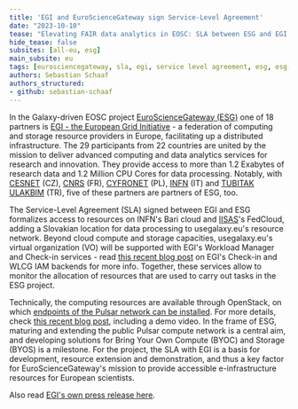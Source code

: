 ```yaml
---
title: 'EGI and EuroScienceGateway sign Service-Level Agreement'
date: "2023-10-10"
tease: "Elevating FAIR data analytics in EOSC: SLA between ESG and EGI; IISAS to bring in additional resources"
hide_tease: false
subsites: [all-eu, esg]
main_subsite: eu
tags: [eurosciencegateway, sla, egi, service level agreement, esg, esg-wp1, esg-wp4]
authors: Sebastian Schaaf
authors_structured:
- github: sebastian-schaaf
---
```


In the Galaxy-driven EOSC project [EuroScienceGateway (ESG)](https://www.eurosciencegateway.org) one of 18 partners is [EGI - the European Grid Initiative](https://www.egi.eu/about/) - a federation of computing and storage resource providers in Europe, facilitating up a distributed infrastructure. The 29 participants  from 22 countries are united by the mission to deliver advanced computing and data analytics services for research and innovation. They provide access to more than 1.2 Exabytes of research data and 1.2 Million CPU Cores for data processing. Notably, with [CESNET](https://www.egi.eu/partner/cesnet/) (CZ), [CNRS](https://www.egi.eu/partner/cnrs/) (FR), [CYFRONET](https://www.egi.eu/partner/cyfronet/) (PL), [INFN](https://www.egi.eu/partner/infn/) (IT) and [TUBITAK ULAKBIM](https://www.egi.eu/partner/tubitak-ulakbim/) (TR), five of these partners are partners of ESG, too.

The Service-Level Agreement (SLA) signed between EGI and ESG formalizes access to resources on INFN's Bari cloud and [IISAS](https://www.egi.eu/partner/iisas/)'s FedCloud, adding a Slovakian location for data processing to usegalaxy.eu's resource network. Beyond cloud compute and storage capacities, usegalaxy.eu's virtual organization (VO) will be supported with EGI's Workload Manager and Check-in services - read [this recent blog post](https://galaxyproject.org/news/2023-11-08-esg-psa/) on EGI's Check-in and WLCG IAM backends for more info. Together, these services allow to monitor the allocation of resources that are used to carry out tasks in the ESG project.

Technically, the computing resources are available through OpenStack, on which [endpoints of the Pulsar network can be installed](https://pulsar-network.readthedocs.io/en/latest/#welcome-to-pulsar-network-s-documentation). For more details, check [this recent blog post](https://galaxyproject.org/news/2023-10-31-esg-byoc-im/), including a demo video. In the frame of ESG, maturing and extending the public Pulsar compute network is a central aim, and developing solutions for Bring Your Own Compute (BYOC) and Storage (BYOS) is a milestone. For the project, the SLA with EGI is a basis for development, resource extension and demonstration, and thus a key factor for EuroScienceGateway's mission to provide accessible e-infrastructure resources for European scientists.

Also read [EGI's own press release here](https://www.egi.eu/article/fair-data-analytics-eosc-egi-eurosciencegateway/).
